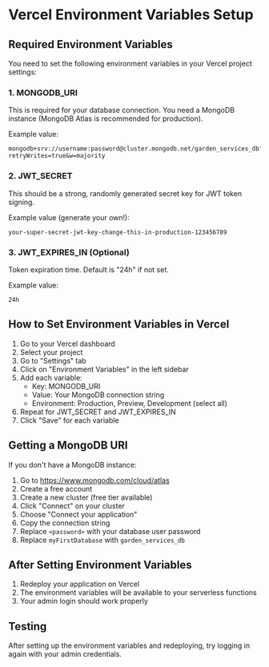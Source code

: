 # Vercel Environment Variables Setup

## Required Environment Variables

You need to set the following environment variables in your Vercel project settings:

### 1. MONGODB_URI
This is required for your database connection. You need a MongoDB instance (MongoDB Atlas is recommended for production).

Example value:
```
mongodb+srv://username:password@cluster.mongodb.net/garden_services_db?retryWrites=true&w=majority
```

### 2. JWT_SECRET
This should be a strong, randomly generated secret key for JWT token signing.

Example value (generate your own!):
```
your-super-secret-jwt-key-change-this-in-production-123456789
```

### 3. JWT_EXPIRES_IN (Optional)
Token expiration time. Default is "24h" if not set.

Example value:
```
24h
```

## How to Set Environment Variables in Vercel

1. Go to your Vercel dashboard
2. Select your project
3. Go to "Settings" tab
4. Click on "Environment Variables" in the left sidebar
5. Add each variable:
   - Key: MONGODB_URI
   - Value: Your MongoDB connection string
   - Environment: Production, Preview, Development (select all)
6. Repeat for JWT_SECRET and JWT_EXPIRES_IN
7. Click "Save" for each variable

## Getting a MongoDB URI

If you don't have a MongoDB instance:

1. Go to https://www.mongodb.com/cloud/atlas
2. Create a free account
3. Create a new cluster (free tier available)
4. Click "Connect" on your cluster
5. Choose "Connect your application"
6. Copy the connection string
7. Replace `<password>` with your database user password
8. Replace `myFirstDatabase` with `garden_services_db`

## After Setting Environment Variables

1. Redeploy your application on Vercel
2. The environment variables will be available to your serverless functions
3. Your admin login should work properly

## Testing

After setting up the environment variables and redeploying, try logging in again with your admin credentials.
